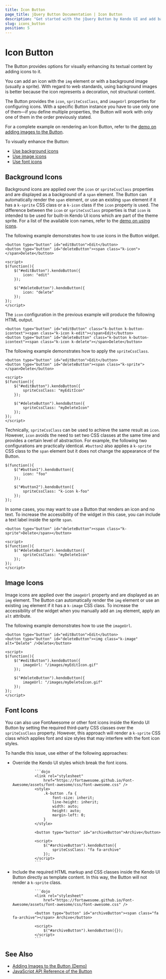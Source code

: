 ```yaml
---
title: Icon Button
page_title: jQuery Button Documentation | Icon Button
description: "Get started with the jQuery Button by Kendo UI and add background, image, or font icons to enhance the visualization of the widget."
slug: icons_button
position: 5
---
```


# Icon Button

The Button provides options for visually enhancing its textual content by adding icons to it.

You can add an icon with the `img` element or with a background image (usually a sprite). With regard to web standards, using background images is better because the icon represents a decoration, not structural content.

The Button provides the `icon`, `spriteCssClass`, and `imageUrl` properties for configuring icons. With a specific Button instance you have to use only one of them&mdash;if you define multiple properties, the Button will work with only one of them in the order previously stated.

For a complete example on rendering an Icon Button, refer to the [demo on adding images to the Button](https://demos.telerik.com/kendo-ui/button/images).

To visually enhance the Button:
* [Use background icons](#background-icons)
* [Use image icons](#image-icons)
* [Use font icons](#font-icons)

## Background Icons

Background icons are applied over the `icon` or `spriteCssClass` properties and are displayed as a background of a `span` element. The Button can automatically render the `span` element, or use an existing `span` element if it has a `k-sprite` CSS class or a `k-icon` class if the `icon` property is used. The difference between the `icon` or `spriteCssClass` properties is that `icon` is intended to be used for built-in Kendo UI icons which are part of the theme sprite. For a list of the available icon names, refer to the [demo on using icons](https://demos.telerik.com/kendo-ui/web/styling/icons.html).

The following example demonstrates how to use icons in the Button widget.

	<button type="button" id="editButton">Edit</button>
	<button type="button" id="deleteButton"><span class="k-icon"></span>Delete</button>

	<script>
	$(function(){
		$("#editButton").kendoButton({
			icon: "edit"
		});

		$("#deleteButton").kendoButton({
			icon: "delete"
		});
	});
	</script>

The `icon` configuration in the previous example will produce the following HTML output.

	<button type="button" id="editButton" class="k-button k-button-icontext"><span class="k-icon k-edit"></span>Edit</button>
	<button type="button" id="deleteButton" class="k-button k-button-icontext"><span class="k-icon k-delete"></span>Delete</button>

The following example demonstrates how to apply the `spriteCssClass`.

	<button type="button" id="editButton">Edit</button>
	<button type="button" id="deleteButton"><span class="k-sprite"></span>Delete</button>

	<script>
	$(function(){
		$("#editButton").kendoButton({
			spriteCssClass: "myEditIcon"
		});

		$("#deleteButton").kendoButton({
			spriteCssClass: "myDeleteIcon"
		});
	});
	</script>

Technically, `spriteCssClass` can be used to achieve the same result as `icon`. However, `icon` avoids the need to set two CSS classes at the same time and provides a certain level of abstraction. For example, the following two configurations are practically identical. `#button2` also applies a `k-sprite` CSS class to the `span` element but it does not change the appearance of the Button.

	$(function(){
		$("#button1").kendoButton({
			icon: "foo"
		});

		$("#button2").kendoButton({
			spriteCssClass: "k-icon k-foo"
		});
	});

In some cases, you may want to use a Button that renders an icon and no text. To increase the accessibility of the widget in this case, you can include a text label inside the sprite `span`.

	<button type="button" id="deleteButton"><span class="k-sprite">Delete</span></button>

	<script>
	$(function(){
		$("#deleteButton").kendoButton({
			spriteCssClass: "myDeleteIcon"
		});
	});
	</script>

## Image Icons

Image icons are applied over the `imageUrl` property and are displayed as an `img` element. The Button can automatically render the `img` element or use an existing `img` element if it has a `k-image` CSS class. To increase the accessibility of the widget when you manually add an `img` element, apply an `alt` attribute.

The following example demonstrates how to use the `imageUrl`.

	<button type="button" id="editButton">Edit</button>
	<button type="button" id="deleteButton"><img class="k-image" alt="Delete" />Delete</button>

	<script>
	$(function(){
		$("#editButton").kendoButton({
			imageUrl: "/images/myEditIcon.gif"
		});

		$("#deleteButton").kendoButton({
			imageUrl: "/images/myDeleteIcon.gif"
		});
	});
	</script>

## Font Icons

You can also use FontAwesome or other font icons inside the Kendo UI Button by setting the required third-party CSS classes over the `spriteCssClass` property. However, this approach will render a `k-sprite` CSS class which applies font and size styles that may interfere with the font icon styles.

To handle this issue, use either of the following approaches:

* Override the Kendo UI styles which break the font icons.

				```dojo
				<link rel="stylesheet"
				    href="https://fortawesome.github.io/Font-Awesome/assets/font-awesome/css/font-awesome.css" />
				<style>
				    .k-button .fa {
				        font-size: inherit;
				        line-height: inherit;
				        width: auto;
				        height: auto;
				        margin-left: 0;
				    }
				</style>

				<button type="button" id="archiveButton">Archive</button>

				<script>
				    $("#archiveButton").kendoButton({
				        spriteCssClass: "fa fa-archive"
				    });
				</script>
				```

* Include the required HTML markup and CSS classes inside the Kendo UI Button directly as template content. In this way, the Button will not render a `k-sprite` class.

				```dojo
				<link rel="stylesheet"
				    href="https://fortawesome.github.io/Font-Awesome/assets/font-awesome/css/font-awesome.css" />

				<button type="button" id="archiveButton"><span class="fa fa-archive"></span> Archive</button>

				<script>
				    $("#archiveButton").kendoButton({});
				</script>
				```

## See Also

* [Adding Images to the Button (Demo)](https://demos.telerik.com/kendo-ui/button/images)
* [JavaScript API Reference of the Button](/api/javascript/ui/button)
